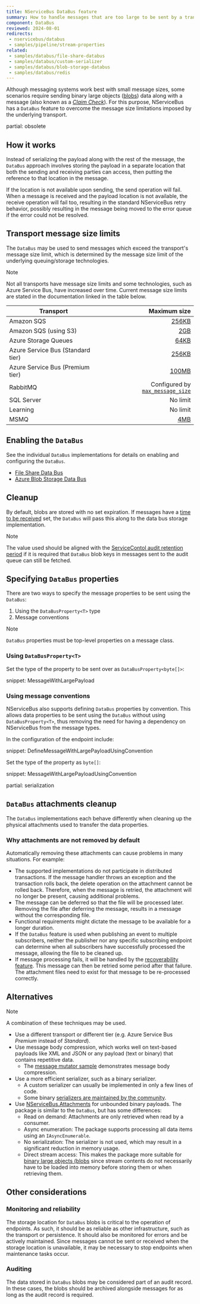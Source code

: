```yaml
---
title: NServiceBus DataBus feature
summary: How to handle messages that are too large to be sent by a transport natively by using NServiceBus DataBus
component: DataBus
reviewed: 2024-08-01
redirects:
 - nservicebus/databus
 - samples/pipeline/stream-properties
related:
 - samples/databus/file-share-databus
 - samples/databus/custom-serializer
 - samples/databus/blob-storage-databus
 - samples/databus/redis
---
```


Although messaging systems work best with small message sizes, some scenarios require sending binary large objects ([blobs](https://en.wikipedia.org/wiki/Binary_large_object)) data along with a message (also known as a [_Claim Check_](https://learn.microsoft.com/en-us/azure/architecture/patterns/claim-check)). For this purpose, NServiceBus has a `DataBus` feature to overcome the message size limitations imposed by the underlying transport.

partial: obsolete

## How it works

Instead of serializing the payload along with the rest of the message, the `DataBus` approach involves storing the payload in a separate location that both the sending and receiving parties can access, then putting the reference to that location in the message.

If the location is not available upon sending, the send operation will fail. When a message is received and the payload location is not available, the receive operation will fail too, resulting in the standard NServiceBus retry behavior, possibly resulting in the message being moved to the error queue if the error could not be resolved.

## Transport message size limits

The `DataBus` may be used to send messages which exceed the transport's message size limit, which is determined by the message size limit of the underlying queuing/storage technologies.

> [!NOTE]
> Not all transports have message size limits and some technologies, such as Azure Service Bus, have increased over time. Current message size limits are stated in the documentation linked in the table below.

| Transport                         | Maximum size |
| --------------------------------- | ------------:|
| Amazon SQS                        | [256KB](https://docs.aws.amazon.com/AWSSimpleQueueService/latest/SQSDeveloperGuide/quotas-messages.html) |
| Amazon SQS (using S3)             | [2GB](https://docs.aws.amazon.com/AWSSimpleQueueService/latest/SQSDeveloperGuide/quotas-messages.html) |
| Azure Storage Queues              | [64KB](https://learn.microsoft.com/en-us/azure/service-bus-messaging/service-bus-azure-and-service-bus-queues-compared-contrasted#capacity-and-quotas) |
| Azure Service Bus (Standard tier) | [256KB](https://learn.microsoft.com/en-us/azure/service-bus-messaging/service-bus-azure-and-service-bus-queues-compared-contrasted#capacity-and-quotas) |
| Azure Service Bus (Premium tier)  | [100MB](https://learn.microsoft.com/en-us/azure/service-bus-messaging/service-bus-premium-messaging#large-messages-support) |
| RabbitMQ                          | Configured by [`max_message_size`](https://www.rabbitmq.com/configure.html#config-items) |
| SQL Server                        | No limit |
| Learning                          | No limit |
| MSMQ                              | [4MB](https://learn.microsoft.com/en-us/previous-versions/windows/desktop/msmq/ms711436(v=vs.85)#maximum-message-size) |

## Enabling the `DataBus`

See the individual `DataBus` implementations for details on enabling and configuring the `DataBus`.

- [File Share Data Bus](file-share.md)
- [Azure Blob Storage Data Bus](azure-blob-storage.md)

## Cleanup

By default, blobs are stored with no set expiration. If messages have a [time to be received](/nservicebus/messaging/discard-old-messages.md) set, the `DataBus` will pass this along to the data bus storage implementation.

> [!NOTE]
> The value used should be aligned with the [ServiceContol audit retention period](/servicecontrol/how-purge-expired-data.md) if it is required that `DataBus` blob keys in messages sent to the audit queue can still be fetched.

## Specifying `DataBus` properties

There are two ways to specify the message properties to be sent using the `DataBus`:

 1. Using the `DataBusProperty<T>` type
 1. Message conventions

> [!NOTE]
> `DataBus` properties must be top-level properties on a message class.

### Using `DataBusProperty<T>`

Set the type of the property to be sent over as `DataBusProperty<byte[]>`:

snippet: MessageWithLargePayload

### Using message conventions

NServiceBus also supports defining `DataBus` properties by convention. This allows data properties to be sent using the `DataBus` without using `DataBusProperty<T>`, thus removing the need for having a dependency on NServiceBus from the message types.

In the configuration of the endpoint include:

snippet: DefineMessageWithLargePayloadUsingConvention

Set the type of the property as `byte[]`:

snippet: MessageWithLargePayloadUsingConvention

partial: serialization

## `DataBus` attachments cleanup

The `DataBus` implementations each behave differently when cleaning up the physical attachments used to transfer the data properties.

### Why attachments are not removed by default

Automatically removing these attachments can cause problems in many situations. For example:

- The supported implementations do not participate in distributed transactions. If the message handler throws an exception and the transaction rolls back, the delete operation on the attachment cannot be rolled back. Therefore, when the message is retried, the attachment will no longer be present, causing additional problems.
- The message can be deferred so that the file will be processed later. Removing the file after deferring the message, results in a message without the corresponding file.
- Functional requirements might dictate the message to be available for a longer duration.
- If the `DataBus` feature is used when publishing an event to multiple subscribers, neither the publisher nor any specific subscribing endpoint can determine when all subscribers have successfully processed the message, allowing the file to be cleaned up.
- If message processing fails, it will be handled by the [recoverability feature](/nservicebus/recoverability/). This message can then be retried some period after that failure. The attachment files need to exist for that message to be re-processed correctly.

## Alternatives

> [!NOTE]
> A combination of these techniques may be used.

- Use a different transport or different tier (e.g. Azure Service Bus _Premium_ instead of _Standard_).
- Use message body compression, which works well on text-based payloads like XML and JSON or any payload (text or binary) that contains repetitive data.
  - The [message mutator sample](/samples/messagemutators/) demonstrates message body compression.
- Use a more efficient serializer, such as a binary serializer.
  - A custom serializer can usually be implemented in only a few lines of code.
  - Some binary [serializers are maintained by the community](/nservicebus/community/#serializers).
- Use [NServiceBus.Attachments](/nservicebus/community/#nservicebus-attachments) for unbounded binary payloads. The package is similar to the `DataBus`, but has some differences:
  - Read on demand: Attachments are only retrieved when read by a consumer.
  - Async enumeration: The package supports processing all data items using an `IAsyncEnumerable`.
  - No serialization: The serializer is not used, which may result in a significant reduction in memory usage.
  - Direct stream access: This makes the package more suitable for [binary large objects (blobs](https://en.wikipedia.org/wiki/Binary_large_object) since stream contents do not necessarily have to be loaded into memory before storing them or when retrieving them.

## Other considerations

### Monitoring and reliability

The storage location for `DataBus` blobs is critical to the operation of endpoints. As such, it should be as reliable as other infrastructure, such as the transport or persistence. It should also be monitored for errors and be actively maintained. Since messages cannot be sent or received when the storage location is unavailable, it may be necessary to stop endpoints when maintenance tasks occur.

### Auditing

The data stored in `DataBus` blobs may be considered part of an audit record. In these cases, the blobs should be archived alongside messages for as long as the audit record is required.
